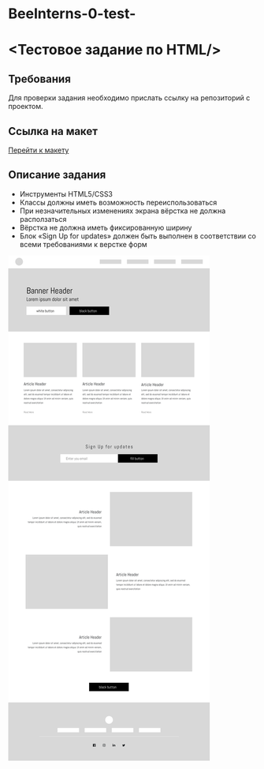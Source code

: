 # BeeInterns-0-test-
# &lt;Тестовое задание по HTML/> 

## Требования 

Для проверки задания необходимо прислать ссылку на репозиторий с проектом.  

## Ссылка на макет 
<u>Перейти к [макету](https://www.figma.com/file/2P0LoSQImwZMpSQ21X0cis/BeeInterns%3AHTML%3ACSS?node-id=0%3A1)</u>


## Описание задания 

- Инструменты HTML5/CSS3 
- Классы должны иметь возможность переиспользоваться 
- При незначительных изменениях экрана вёрстка не должна расползаться 
- Вёрстка не должна иметь фиксированную ширину 
- Блок «Sign Up for updates» должен быть выполнен в соответствии со всеми требованиями к верстке форм

![Макет](BeeInterns_HTML_CSS.png)  

